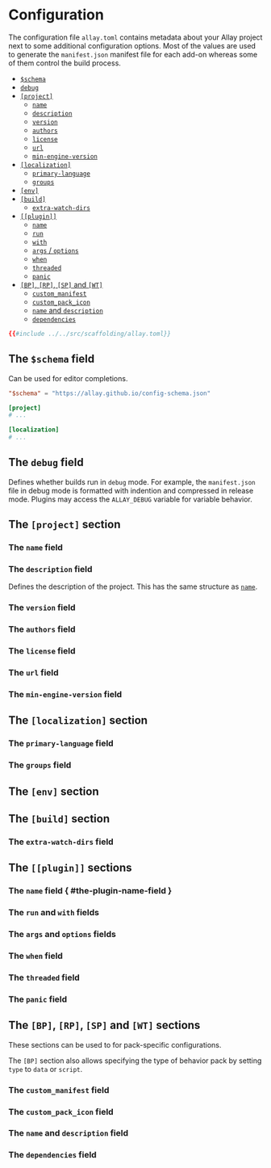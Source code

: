 # Configuration

The configuration file `allay.toml` contains metadata about your Allay project next to some additional
configuration options. Most of the values are used to generate the `manifest.json` manifest file for each
add-on whereas some of them control the build process.

- [`$schema`](#the-schema-field)
- [`debug`](#the-debug-field)
- [`[project]`](#the-project-section)
  - [`name`](#the-name-field)
  - [`description`](#the-description-field)
  - [`version`](#the-version-field)
  - [`authors`](#the-authors-field)
  - [`license`](#the-license-field)
  - [`url`](#the-url-field)
  - [`min-engine-version`](#the-min-engine-version-field)
- [`[localization]`](#the-localization-section)
  - [`primary-language`](#the-primary-language-field)
  - [`groups`](#the-groups-field)
- [`[env]`](#the-env-section)
- [`[build]`](#the-build-section)
  - [`extra-watch-dirs`](#the-extra-watch-dirs-field)
- [`[[plugin]]`](#the-plugin-sections)
  - [`name`](#the-plugin-name-field)
  - [`run`](#the-run-and-with-fields)
  - [`with`](#the-run-and-with-fields)
  - [`args` / `options`](#the-args-and-options-fields)
  - [`when`](#the-when-field)
  - [`threaded`](#the-threaded-field)
  - [`panic`](#the-panic-field)
- [`[BP]`, `[RP]`, `[SP]` and `[WT]`](#the-bp-rp-sp-and-wt-sections)
  - [`custom_manifest`](#the-custommanifest-field)
  - [`custom_pack_icon`](#the-custompackicon-field)
  - [`name` and `description`](#the-name-and-description-field)
  - [`dependencies`](#the-dependencies-field)

```toml
{{#include ../../src/scaffolding/allay.toml}}
```

## The `$schema` field

Can be used for editor completions.

```toml
"$schema" = "https://allay.github.io/config-schema.json"

[project]
# ...

[localization]
# ...
```

## The `debug` field

Defines whether builds run in `debug` mode. For example, the `manifest.json` file in debug mode is formatted
with indention and compressed in release mode. Plugins may access the `ALLAY_DEBUG` variable for variable
behavior.


## The `[project]` section

### The `name` field

### The `description` field

Defines the description of the project. This has the same structure as [`name`](#the-name-field).


### The `version` field

### The `authors` field

### The `license` field

### The `url` field

### The `min-engine-version` field

## The `[localization]` section

### The `primary-language` field

### The `groups` field

## The `[env]` section

## The `[build]` section

### The `extra-watch-dirs` field

## The `[[plugin]]` sections

### The `name` field { #the-plugin-name-field }

### The `run` and `with` fields

### The `args` and `options` fields

### The `when` field

### The `threaded` field

### The `panic` field

## The `[BP]`, `[RP]`, `[SP]` and `[WT]` sections

These sections can be used to for pack-specific configurations.

The `[BP]` section also allows specifying the type of behavior pack by setting `type` to `data` or `script`.


### The `custom_manifest` field

### The `custom_pack_icon` field

### The `name` and `description` field

### The `dependencies` field

